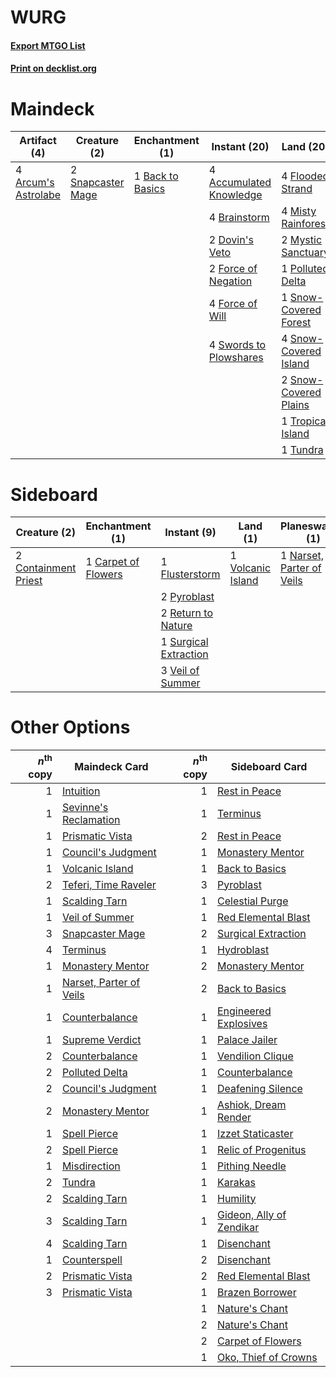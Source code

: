 # WURG

#### [Export MTGO List](../collection/WURG/WURG.txt)
#### [Print on decklist.org](http://decklist.org/?deckmain=4%09Accumulated%20Knowledge%0A4%09Arcum's%20Astrolabe%0A1%09Back%20to%20Basics%0A4%09Brainstorm%0A2%09Dovin's%20Veto%0A1%09Entreat%20the%20Angels%0A4%09Flooded%20Strand%0A2%09Force%20of%20Negation%0A4%09Force%20of%20Will%0A2%09Jace,%20the%20Mind%20Sculptor%0A4%09Misty%20Rainforest%0A2%09Mystic%20Sanctuary%0A2%09Oko,%20Thief%20of%20Crowns%0A1%09Polluted%20Delta%0A4%09Ponder%0A2%09Snapcaster%20Mage%0A1%09Snow-Covered%20Forest%0A4%09Snow-Covered%20Island%0A2%09Snow-Covered%20Plains%0A4%09Swords%20to%20Plowshares%0A1%09Teferi,%20Time%20Raveler%0A3%09Terminus%0A1%09Tropical%20Island%0A1%09Tundra&deckside=1%09Carpet%20of%20Flowers%0A2%09Containment%20Priest%0A1%09Council's%20Judgment%0A1%09Flusterstorm%0A1%09Narset,%20Parter%20of%20Veils%0A2%09Pyroblast%0A2%09Return%20to%20Nature%0A1%09Surgical%20Extraction%0A3%09Veil%20of%20Summer%0A1%09Volcanic%20Island)
# Maindeck

|                                         Artifact (4)                                         |                                        Creature (2)                                        |                                      Enchantment (1)                                      |                                           Instant (20)                                           |                                           Land (20)                                            |                                          Planeswalker (5)                                          |                                          Sorcery (8)                                          |
|----------------------------------------------------------------------------------------------|--------------------------------------------------------------------------------------------|-------------------------------------------------------------------------------------------|--------------------------------------------------------------------------------------------------|------------------------------------------------------------------------------------------------|----------------------------------------------------------------------------------------------------|-----------------------------------------------------------------------------------------------|
|4 [Arcum's Astrolabe](http://gatherer.wizards.com/Pages/Card/Details.aspx?multiverseid=464169)|2 [Snapcaster Mage](http://gatherer.wizards.com/Pages/Card/Details.aspx?multiverseid=227676)|1 [Back to Basics](http://gatherer.wizards.com/Pages/Card/Details.aspx?multiverseid=456642)|4 [Accumulated Knowledge](http://gatherer.wizards.com/Pages/Card/Details.aspx?multiverseid=442029)|4 [Flooded Strand](http://gatherer.wizards.com/Pages/Card/Details.aspx?multiverseid=405098)     |2 [Jace, the Mind Sculptor](http://gatherer.wizards.com/Pages/Card/Details.aspx?multiverseid=442051)|1 [Entreat the Angels](http://gatherer.wizards.com/Pages/Card/Details.aspx?multiverseid=247426)|
|                                                                                              |                                                                                            |                                                                                           |4 [Brainstorm](http://gatherer.wizards.com/Pages/Card/Details.aspx?multiverseid=3897)             |4 [Misty Rainforest](http://gatherer.wizards.com/Pages/Card/Details.aspx?multiverseid=405102)   |2 [Oko, Thief of Crowns](http://gatherer.wizards.com/Pages/Card/Details.aspx?multiverseid=473159)   |4 [Ponder](http://gatherer.wizards.com/Pages/Card/Details.aspx?multiverseid=451051)            |
|                                                                                              |                                                                                            |                                                                                           |2 [Dovin's Veto](http://gatherer.wizards.com/Pages/Card/Details.aspx?multiverseid=461120)         |2 [Mystic Sanctuary](http://gatherer.wizards.com/Pages/Card/Details.aspx?multiverseid=473209)   |1 [Teferi, Time Raveler](http://gatherer.wizards.com/Pages/Card/Details.aspx?multiverseid=461148)   |3 [Terminus](http://gatherer.wizards.com/Pages/Card/Details.aspx?multiverseid=262703)          |
|                                                                                              |                                                                                            |                                                                                           |2 [Force of Negation](http://gatherer.wizards.com/Pages/Card/Details.aspx?multiverseid=464001)    |1 [Polluted Delta](http://gatherer.wizards.com/Pages/Card/Details.aspx?multiverseid=405104)     |                                                                                                    |                                                                                               |
|                                                                                              |                                                                                            |                                                                                           |4 [Force of Will](http://gatherer.wizards.com/Pages/Card/Details.aspx?multiverseid=3107)          |1 [Snow-Covered Forest](http://gatherer.wizards.com/Pages/Card/Details.aspx?multiverseid=121192)|                                                                                                    |                                                                                               |
|                                                                                              |                                                                                            |                                                                                           |4 [Swords to Plowshares](http://gatherer.wizards.com/Pages/Card/Details.aspx?multiverseid=869)    |4 [Snow-Covered Island](http://gatherer.wizards.com/Pages/Card/Details.aspx?multiverseid=121130)|                                                                                                    |                                                                                               |
|                                                                                              |                                                                                            |                                                                                           |                                                                                                  |2 [Snow-Covered Plains](http://gatherer.wizards.com/Pages/Card/Details.aspx?multiverseid=121267)|                                                                                                    |                                                                                               |
|                                                                                              |                                                                                            |                                                                                           |                                                                                                  |1 [Tropical Island](http://gatherer.wizards.com/Pages/Card/Details.aspx?multiverseid=884)       |                                                                                                    |                                                                                               |
|                                                                                              |                                                                                            |                                                                                           |                                                                                                  |1 [Tundra](http://gatherer.wizards.com/Pages/Card/Details.aspx?multiverseid=885)                |                                                                                                    |                                                                                               |


# Sideboard

|                                         Creature (2)                                          |                                      Enchantment (1)                                       |                                          Instant (9)                                           |                                        Land (1)                                         |                                          Planeswalker (1)                                          |                                          Sorcery (1)                                          |
|-----------------------------------------------------------------------------------------------|--------------------------------------------------------------------------------------------|------------------------------------------------------------------------------------------------|-----------------------------------------------------------------------------------------|----------------------------------------------------------------------------------------------------|-----------------------------------------------------------------------------------------------|
|2 [Containment Priest](http://gatherer.wizards.com/Pages/Card/Details.aspx?multiverseid=389470)|1 [Carpet of Flowers](http://gatherer.wizards.com/Pages/Card/Details.aspx?multiverseid=5858)|1 [Flusterstorm](http://gatherer.wizards.com/Pages/Card/Details.aspx?multiverseid=228255)       |1 [Volcanic Island](http://gatherer.wizards.com/Pages/Card/Details.aspx?multiverseid=887)|1 [Narset, Parter of Veils](http://gatherer.wizards.com/Pages/Card/Details.aspx?multiverseid=460988)|1 [Council's Judgment](http://gatherer.wizards.com/Pages/Card/Details.aspx?multiverseid=382239)|
|                                                                                               |                                                                                            |2 [Pyroblast](http://gatherer.wizards.com/Pages/Card/Details.aspx?multiverseid=4083)            |                                                                                         |                                                                                                    |                                                                                               |
|                                                                                               |                                                                                            |2 [Return to Nature](http://gatherer.wizards.com/Pages/Card/Details.aspx?multiverseid=461102)   |                                                                                         |                                                                                                    |                                                                                               |
|                                                                                               |                                                                                            |1 [Surgical Extraction](http://gatherer.wizards.com/Pages/Card/Details.aspx?multiverseid=397706)|                                                                                         |                                                                                                    |                                                                                               |
|                                                                                               |                                                                                            |3 [Veil of Summer](http://gatherer.wizards.com/Pages/Card/Details.aspx?multiverseid=466952)     |                                                                                         |                                                                                                    |                                                                                               |


# Other Options

|*n*<sup>th</sup> copy|                                          Maindeck Card                                           |*n*<sup>th</sup> copy|                                          Sideboard Card                                           |
|--------------------:|--------------------------------------------------------------------------------------------------|--------------------:|---------------------------------------------------------------------------------------------------|
|                    1|[Intuition](http://gatherer.wizards.com/Pages/Card/Details.aspx?multiverseid=4707)                |                    1|[Rest in Peace](http://gatherer.wizards.com/Pages/Card/Details.aspx?multiverseid=442021)           |
|                    1|[Sevinne's Reclamation](http://gatherer.wizards.com/Pages/Card/Details.aspx?multiverseid=470551)  |                    1|[Terminus](http://gatherer.wizards.com/Pages/Card/Details.aspx?multiverseid=262703)                |
|                    1|[Prismatic Vista](http://gatherer.wizards.com/Pages/Card/Details.aspx?multiverseid=464193)        |                    2|[Rest in Peace](http://gatherer.wizards.com/Pages/Card/Details.aspx?multiverseid=442021)           |
|                    1|[Council's Judgment](http://gatherer.wizards.com/Pages/Card/Details.aspx?multiverseid=382239)     |                    1|[Monastery Mentor](http://gatherer.wizards.com/Pages/Card/Details.aspx?multiverseid=391883)        |
|                    1|[Volcanic Island](http://gatherer.wizards.com/Pages/Card/Details.aspx?multiverseid=887)           |                    1|[Back to Basics](http://gatherer.wizards.com/Pages/Card/Details.aspx?multiverseid=456642)          |
|                    2|[Teferi, Time Raveler](http://gatherer.wizards.com/Pages/Card/Details.aspx?multiverseid=461148)   |                    3|[Pyroblast](http://gatherer.wizards.com/Pages/Card/Details.aspx?multiverseid=4083)                 |
|                    1|[Scalding Tarn](http://gatherer.wizards.com/Pages/Card/Details.aspx?multiverseid=405107)          |                    1|[Celestial Purge](http://gatherer.wizards.com/Pages/Card/Details.aspx?multiverseid=183055)         |
|                    1|[Veil of Summer](http://gatherer.wizards.com/Pages/Card/Details.aspx?multiverseid=466952)         |                    1|[Red Elemental Blast](http://gatherer.wizards.com/Pages/Card/Details.aspx?multiverseid=814)        |
|                    3|[Snapcaster Mage](http://gatherer.wizards.com/Pages/Card/Details.aspx?multiverseid=227676)        |                    2|[Surgical Extraction](http://gatherer.wizards.com/Pages/Card/Details.aspx?multiverseid=397706)     |
|                    4|[Terminus](http://gatherer.wizards.com/Pages/Card/Details.aspx?multiverseid=262703)               |                    1|[Hydroblast](http://gatherer.wizards.com/Pages/Card/Details.aspx?multiverseid=3915)                |
|                    1|[Monastery Mentor](http://gatherer.wizards.com/Pages/Card/Details.aspx?multiverseid=391883)       |                    2|[Monastery Mentor](http://gatherer.wizards.com/Pages/Card/Details.aspx?multiverseid=391883)        |
|                    1|[Narset, Parter of Veils](http://gatherer.wizards.com/Pages/Card/Details.aspx?multiverseid=460988)|                    2|[Back to Basics](http://gatherer.wizards.com/Pages/Card/Details.aspx?multiverseid=456642)          |
|                    1|[Counterbalance](http://gatherer.wizards.com/Pages/Card/Details.aspx?multiverseid=121159)         |                    1|[Engineered Explosives](http://gatherer.wizards.com/Pages/Card/Details.aspx?multiverseid=50139)    |
|                    1|[Supreme Verdict](http://gatherer.wizards.com/Pages/Card/Details.aspx?multiverseid=438776)        |                    1|[Palace Jailer](http://gatherer.wizards.com/Pages/Card/Details.aspx?multiverseid=416775)           |
|                    2|[Counterbalance](http://gatherer.wizards.com/Pages/Card/Details.aspx?multiverseid=121159)         |                    1|[Vendilion Clique](http://gatherer.wizards.com/Pages/Card/Details.aspx?multiverseid=442065)        |
|                    2|[Polluted Delta](http://gatherer.wizards.com/Pages/Card/Details.aspx?multiverseid=405104)         |                    1|[Counterbalance](http://gatherer.wizards.com/Pages/Card/Details.aspx?multiverseid=121159)          |
|                    2|[Council's Judgment](http://gatherer.wizards.com/Pages/Card/Details.aspx?multiverseid=382239)     |                    1|[Deafening Silence](http://gatherer.wizards.com/Pages/Card/Details.aspx?multiverseid=472972)       |
|                    2|[Monastery Mentor](http://gatherer.wizards.com/Pages/Card/Details.aspx?multiverseid=391883)       |                    1|[Ashiok, Dream Render](http://gatherer.wizards.com/Pages/Card/Details.aspx?multiverseid=461155)    |
|                    1|[Spell Pierce](http://gatherer.wizards.com/Pages/Card/Details.aspx?multiverseid=425876)           |                    1|[Izzet Staticaster](http://gatherer.wizards.com/Pages/Card/Details.aspx?multiverseid=253638)       |
|                    2|[Spell Pierce](http://gatherer.wizards.com/Pages/Card/Details.aspx?multiverseid=425876)           |                    1|[Relic of Progenitus](http://gatherer.wizards.com/Pages/Card/Details.aspx?multiverseid=174824)     |
|                    1|[Misdirection](http://gatherer.wizards.com/Pages/Card/Details.aspx?multiverseid=382310)           |                    1|[Pithing Needle](http://gatherer.wizards.com/Pages/Card/Details.aspx?multiverseid=129526)          |
|                    2|[Tundra](http://gatherer.wizards.com/Pages/Card/Details.aspx?multiverseid=885)                    |                    1|[Karakas](http://gatherer.wizards.com/Pages/Card/Details.aspx?multiverseid=413782)                 |
|                    2|[Scalding Tarn](http://gatherer.wizards.com/Pages/Card/Details.aspx?multiverseid=405107)          |                    1|[Humility](http://gatherer.wizards.com/Pages/Card/Details.aspx?multiverseid=4881)                  |
|                    3|[Scalding Tarn](http://gatherer.wizards.com/Pages/Card/Details.aspx?multiverseid=405107)          |                    1|[Gideon, Ally of Zendikar](http://gatherer.wizards.com/Pages/Card/Details.aspx?multiverseid=401897)|
|                    4|[Scalding Tarn](http://gatherer.wizards.com/Pages/Card/Details.aspx?multiverseid=405107)          |                    1|[Disenchant](http://gatherer.wizards.com/Pages/Card/Details.aspx?multiverseid=847)                 |
|                    1|[Counterspell](http://gatherer.wizards.com/Pages/Card/Details.aspx?multiverseid=699)              |                    2|[Disenchant](http://gatherer.wizards.com/Pages/Card/Details.aspx?multiverseid=847)                 |
|                    2|[Prismatic Vista](http://gatherer.wizards.com/Pages/Card/Details.aspx?multiverseid=464193)        |                    2|[Red Elemental Blast](http://gatherer.wizards.com/Pages/Card/Details.aspx?multiverseid=814)        |
|                    3|[Prismatic Vista](http://gatherer.wizards.com/Pages/Card/Details.aspx?multiverseid=464193)        |                    1|[Brazen Borrower](http://gatherer.wizards.com/Pages/Card/Details.aspx?multiverseid=473001)         |
|                     |                                                                                                  |                    1|[Nature's Chant](http://gatherer.wizards.com/Pages/Card/Details.aspx?multiverseid=464159)          |
|                     |                                                                                                  |                    2|[Nature's Chant](http://gatherer.wizards.com/Pages/Card/Details.aspx?multiverseid=464159)          |
|                     |                                                                                                  |                    2|[Carpet of Flowers](http://gatherer.wizards.com/Pages/Card/Details.aspx?multiverseid=5858)         |
|                     |                                                                                                  |                    1|[Oko, Thief of Crowns](http://gatherer.wizards.com/Pages/Card/Details.aspx?multiverseid=473159)    |

